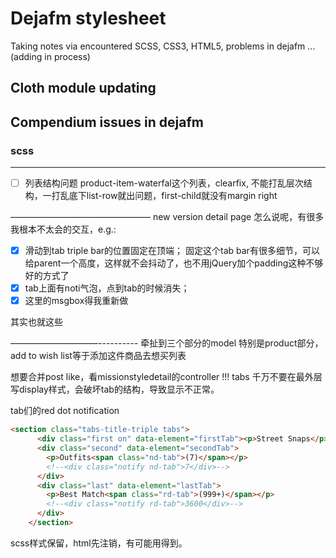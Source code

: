 # Dejafm stylesheet
Taking notes via encountered SCSS, CSS3, HTML5, problems in dejafm ...(adding in process)

## Cloth module updating

## Compendium issues in dejafm

### scss
----------------------------------------------------------
- [ ] 列表结构问题
product-item-waterfal这个列表，clearfix, 不能打乱层次结构，一打乱底下list-row就出问题，first-child就没有margin right

————————————————
new version detail page
怎么说呢，有很多我根本不太会的交互，e.g.:
- [x] 滑动到tab triple bar的位置固定在顶端；
固定这个tab bar有很多细节，可以给parent一个高度，这样就不会抖动了，也不用jQuery加个padding这种不够好的方式了
- [x] tab上面有noti气泡，点到tab的时候消失；
- [x] 这里的msgbox得我重新做

其实也就这些

——————————----------
牵扯到三个部分的model
特别是product部分，add to wish list等于添加这件商品去想买列表

想要合并post like，看missionstyledetail的controller
!!! tabs 千万不要在最外层写display样式，会破坏tab的结构，导致显示不正常。

tab们的red dot notification

```html
<section class="tabs-title-triple tabs">
      <div class="first on" data-element="firstTab"><p>Street Snaps</p></div>
      <div class="second" data-element="secondTab">
        <p>Outfits<span class="nd-tab">(7)</span></p>
        <!--<div class="notify nd-tab">7</div>-->
      </div>
      <div class="last" data-element="lastTab">
        <p>Best Match<span class="rd-tab">(999+)</span></p>
        <!--<div class="notify rd-tab">3600</div>-->
      </div>
    </section>
```

scss样式保留，html先注销，有可能用得到。
